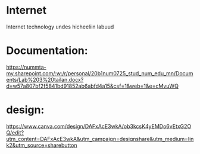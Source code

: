 # Internet
Internet technology undes hicheeliin labuud
# Documentation: 
https://nummta-my.sharepoint.com/:w:/r/personal/20b1num0725_stud_num_edu_mn/Documents/Lab%203%20tailan.docx?d=w57a807bf2f5841bd91852ab6abfd4a15&csf=1&web=1&e=cMvuWQ
# design:
https://www.canva.com/design/DAFxAcE3wkA/ob3kcsK4yEMDo6vEtxG2OQ/edit?utm_content=DAFxAcE3wkA&utm_campaign=designshare&utm_medium=link2&utm_source=sharebutton
